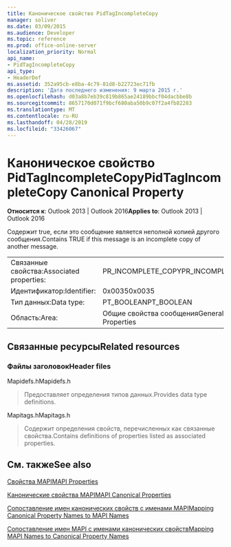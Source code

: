 ```yaml
---
title: Каноническое свойство PidTagIncompleteCopy
manager: soliver
ms.date: 03/09/2015
ms.audience: Developer
ms.topic: reference
ms.prod: office-online-server
localization_priority: Normal
api_name:
- PidTagIncompleteCopy
api_type:
- HeaderDef
ms.assetid: 352a95cb-e8ba-4c79-81d8-b22723ec71fb
description: 'Дата последнего изменения: 9 марта 2015 г.'
ms.openlocfilehash: d03a8b7eb39c819b865ae24189bbcf04dacbbe8b
ms.sourcegitcommit: 8657170d071f9bcf680aba50b9c07f2a4fb82283
ms.translationtype: MT
ms.contentlocale: ru-RU
ms.lasthandoff: 04/28/2019
ms.locfileid: "33426067"
---
```

# <a name="pidtagincompletecopy-canonical-property"></a><span data-ttu-id="682a5-103">Каноническое свойство PidTagIncompleteCopy</span><span class="sxs-lookup"><span data-stu-id="682a5-103">PidTagIncompleteCopy Canonical Property</span></span>

  
  
<span data-ttu-id="682a5-104">**Относится к**: Outlook 2013 | Outlook 2016</span><span class="sxs-lookup"><span data-stu-id="682a5-104">**Applies to**: Outlook 2013 | Outlook 2016</span></span> 
  
<span data-ttu-id="682a5-105">Содержит true, если это сообщение является неполной копией другого сообщения.</span><span class="sxs-lookup"><span data-stu-id="682a5-105">Contains TRUE if this message is an incomplete copy of another message.</span></span>
  
|||
|:-----|:-----|
|<span data-ttu-id="682a5-106">Связанные свойства:</span><span class="sxs-lookup"><span data-stu-id="682a5-106">Associated properties:</span></span>  <br/> |<span data-ttu-id="682a5-107">PR_INCOMPLETE_COPY</span><span class="sxs-lookup"><span data-stu-id="682a5-107">PR_INCOMPLETE_COPY</span></span>  <br/> |
|<span data-ttu-id="682a5-108">Идентификатор:</span><span class="sxs-lookup"><span data-stu-id="682a5-108">Identifier:</span></span>  <br/> |<span data-ttu-id="682a5-109">0x0035</span><span class="sxs-lookup"><span data-stu-id="682a5-109">0x0035</span></span>  <br/> |
|<span data-ttu-id="682a5-110">Тип данных:</span><span class="sxs-lookup"><span data-stu-id="682a5-110">Data type:</span></span>  <br/> |<span data-ttu-id="682a5-111">PT_BOOLEAN</span><span class="sxs-lookup"><span data-stu-id="682a5-111">PT_BOOLEAN</span></span>  <br/> |
|<span data-ttu-id="682a5-112">Область:</span><span class="sxs-lookup"><span data-stu-id="682a5-112">Area:</span></span>  <br/> |<span data-ttu-id="682a5-113">Общие свойства сообщения</span><span class="sxs-lookup"><span data-stu-id="682a5-113">General Message Properties</span></span>  <br/> |
   
## <a name="related-resources"></a><span data-ttu-id="682a5-114">Связанные ресурсы</span><span class="sxs-lookup"><span data-stu-id="682a5-114">Related resources</span></span>

### <a name="header-files"></a><span data-ttu-id="682a5-115">Файлы заголовок</span><span class="sxs-lookup"><span data-stu-id="682a5-115">Header files</span></span>

<span data-ttu-id="682a5-116">Mapidefs.h</span><span class="sxs-lookup"><span data-stu-id="682a5-116">Mapidefs.h</span></span>
  
> <span data-ttu-id="682a5-117">Предоставляет определения типов данных.</span><span class="sxs-lookup"><span data-stu-id="682a5-117">Provides data type definitions.</span></span>
    
<span data-ttu-id="682a5-118">Mapitags.h</span><span class="sxs-lookup"><span data-stu-id="682a5-118">Mapitags.h</span></span>
  
> <span data-ttu-id="682a5-119">Содержит определения свойств, перечисленных как связанные свойства.</span><span class="sxs-lookup"><span data-stu-id="682a5-119">Contains definitions of properties listed as associated properties.</span></span>
    
## <a name="see-also"></a><span data-ttu-id="682a5-120">См. также</span><span class="sxs-lookup"><span data-stu-id="682a5-120">See also</span></span>



[<span data-ttu-id="682a5-121">Свойства MAPI</span><span class="sxs-lookup"><span data-stu-id="682a5-121">MAPI Properties</span></span>](mapi-properties.md)
  
[<span data-ttu-id="682a5-122">Канонические свойства MAPI</span><span class="sxs-lookup"><span data-stu-id="682a5-122">MAPI Canonical Properties</span></span>](mapi-canonical-properties.md)
  
[<span data-ttu-id="682a5-123">Сопоставление имен канонических свойств с именами MAPI</span><span class="sxs-lookup"><span data-stu-id="682a5-123">Mapping Canonical Property Names to MAPI Names</span></span>](mapping-canonical-property-names-to-mapi-names.md)
  
[<span data-ttu-id="682a5-124">Сопоставление имен MAPI с именами канонических свойств</span><span class="sxs-lookup"><span data-stu-id="682a5-124">Mapping MAPI Names to Canonical Property Names</span></span>](mapping-mapi-names-to-canonical-property-names.md)

